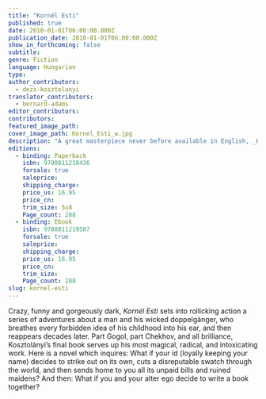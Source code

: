 ```yaml
---
title: "Kornél Esti"
published: true
date: 2010-01-01T06:00:00.000Z
publication_date: 2010-01-01T06:00:00.000Z
show_in_forthcoming: false
subtitle:
genre: Fiction
language: Hungarian
type:
author_contributors:
  - dezs-kosztolanyi
translator_contributors:
  - bernard-adams
editor_contributors:
contributors:
featured_image_path:
cover_image_path: Kornel_Esti_w.jpg
description: "A great masterpiece never before available in English, _Kornél Esti_ is the wild final book by a Hungarian genius. "
editions:
  - binding: Paperback
    isbn: 9780811218436
    forsale: true
    saleprice:
    shipping_charge:
    price_us: 16.95
    price_cn:
    trim_size: 5x8
    Page_count: 288
  - binding: Ebook
    isbn: 9780811219587
    forsale: true
    saleprice:
    shipping_charge:
    price_us: 16.95
    price_cn:
    trim_size:
    Page_count: 288
slug: kornel-esti
---
```


Crazy, funny and gorgeously dark, _Kornél Esti_ sets into rollicking action a series of adventures about a man and his wicked doppelgänger, who breathes every forbidden idea of his childhood into his ear, and then reappears decades later. Part Gogol, part Chekhov, and all brilliance, Kosztolányi’s final book serves up his most magical, radical, and intoxicating work. Here is a novel which inquires: What if your id (loyally keeping your name) decides to strike out on its own, cuts a disreputable swatch through the world, and then sends home to you all its unpaid bills and ruined maidens? And then: What if you and your alter ego decide to write a book together?

